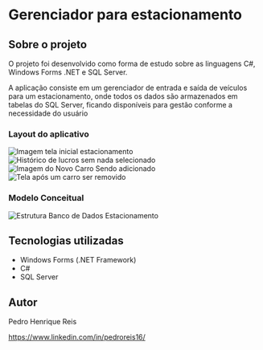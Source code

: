 # Gerenciador para estacionamento

## Sobre o projeto
O projeto foi desenvolvido como forma de estudo sobre as linguagens C#, Windows Forms .NET e SQL Server.

A aplicação consiste em um gerenciador de entrada e saída de veículos para um estacionamento, onde todos os dados são armazenados em tabelas do SQL Server, ficando disponíveis para gestão conforme a necessidade do usuário

### Layout do aplicativo
![Imagem tela inicial estacionamento](https://user-images.githubusercontent.com/114626303/213771702-d82ef416-0d36-4e2d-b7c2-2cd37b2aae57.png)
![Histórico de lucros sem nada selecionado](https://user-images.githubusercontent.com/114626303/213771812-21c42b3b-5657-4dde-b181-51078af8fb57.png)
![Imagem do Novo Carro Sendo adicionado](https://user-images.githubusercontent.com/114626303/213771950-eca9803d-d8b1-4a4a-8ca6-5defe83b1cd0.png)
![Tela após um carro ser removido ](https://user-images.githubusercontent.com/114626303/213776212-5109cf29-50ee-422f-858f-e5f364a86114.png)

### Modelo Conceitual
![Estrutura Banco de Dados Estacionamento](https://user-images.githubusercontent.com/114626303/213771492-bde60947-0c2b-4ce1-aec4-9cf6282041b4.png)

## Tecnologias utilizadas
<ul>
<li>Windows Forms (.NET Framework)</li>
<li>C#</li>
<li>SQL Server</li>
</ul>

## Autor
Pedro Henrique Reis

<a href="https://www.linkedin.com/in/pedroreis16/">https://www.linkedin.com/in/pedroreis16/</a>
